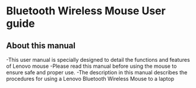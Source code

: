 # Bluetooth Wireless Mouse User guide
## About this manual
-This user manual is specially designed to detail the functions and features of Lenovo mouse
-Please read this manual before using the mouse to ensure safe and proper use. 
-The description in this manual describes the procedures for using a Lenovo Bluetooth Wireless Mouse to a laptop </uol>

